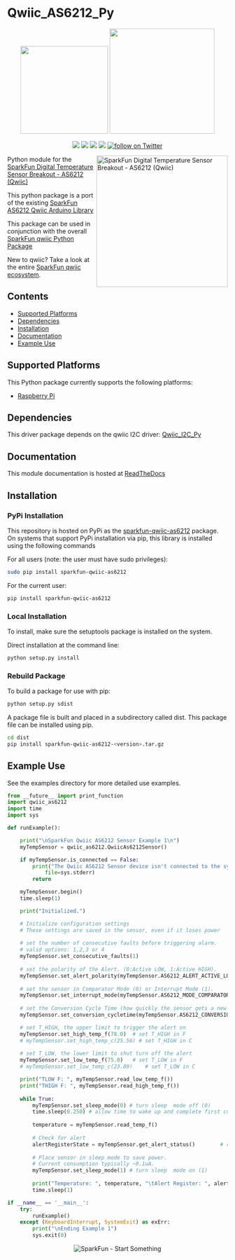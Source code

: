 Qwiic_AS6212_Py
===============

<p align="center">
   <img src="https://cdn.sparkfun.com/assets/custom_pages/2/7/2/qwiic-logo-registered.jpg"  width=200>  
   <img src="https://www.python.org/static/community_logos/python-logo-master-v3-TM.png"  width=240>   
</p>
<p align="center">
	<a href="https://pypi.org/project/sparkfun-qwiic-as6212/" alt="Package">
		<img src="https://img.shields.io/pypi/pyversions/sparkfun-qwiic-as6212.svg" /></a>
	<a href="https://github.com/sparkfun/Qwiic_AS6212_Py/issues" alt="Issues">
		<img src="https://img.shields.io/github/issues/sparkfun/Qwiic_AS6212_Py.svg" /></a>
	<a href="https://qwiic-as6212-py.readthedocs.io/en/latest/?" alt="Documentation">
		<img src="https://readthedocs.org/projects/qwiic-as6212-py/badge/?version=latest&style=flat" /></a>
	<a href="https://github.com/sparkfun/Qwiic_AS6212_Py/blob/master/LICENSE" alt="License">
		<img src="https://img.shields.io/badge/license-MIT-blue.svg" /></a>
	<a href="https://twitter.com/intent/follow?screen_name=sparkfun">
        	<img src="https://img.shields.io/twitter/follow/sparkfun.svg?style=social&logo=twitter"
           	 alt="follow on Twitter"></a>

</p>

<img src="https://cdn.sparkfun.com//assets/parts/1/7/9/7/0/18521-SparkFun_Digital_Temperature_Sensor_Breakout_-_AS6212__Qwiic_-01.jpg"  align="right" width=300 alt="SparkFun Digital Temperature Sensor Breakout - AS6212 (Qwiic)">

Python module for the [SparkFun Digital Temperature Sensor Breakout - AS6212 (Qwiic)](https://www.sparkfun.com/products/18521)

This python package is a port of the existing [SparkFun AS6212 Qwiic Arduino Library](https://github.com/sparkfun/SparkFun_AS6212_Qwiic_Arduino_Library)

This package can be used in conjunction with the overall [SparkFun qwiic Python Package](https://github.com/sparkfun/Qwiic_Py)

New to qwiic? Take a look at the entire [SparkFun qwiic ecosystem](https://www.sparkfun.com/qwiic).

## Contents

* [Supported Platforms](#supported-platforms)
* [Dependencies](#dependencies)
* [Installation](#installation)
* [Documentation](#documentation)
* [Example Use](#example-use)

Supported Platforms
--------------------
This Python package currently supports the following platforms:
* [Raspberry Pi](https://www.sparkfun.com/search/results?term=raspberry+pi)

Dependencies
--------------
This driver package depends on the qwiic I2C driver:
[Qwiic_I2C_Py](https://github.com/sparkfun/Qwiic_I2C_Py)

Documentation
-------------
This module documentation is hosted at [ReadTheDocs](https://qwiic-as6212-py.readthedocs.io/en/latest/?)

Installation
---------------
### PyPi Installation

This repository is hosted on PyPi as the [sparkfun-qwiic-as6212](https://pypi.org/project/sparkfun-qwiic-as6212/) package. On systems that support PyPi installation via pip, this library is installed using the following commands

For all users (note: the user must have sudo privileges):
```sh
sudo pip install sparkfun-qwiic-as6212
```
For the current user:

```sh
pip install sparkfun-qwiic-as6212
```

### Local Installation

To install, make sure the setuptools package is installed on the system.

Direct installation at the command line:
```sh
python setup.py install
```

### Rebuild Package

To build a package for use with pip:
```sh
python setup.py sdist
 ```
A package file is built and placed in a subdirectory called dist. This package file can be installed using pip.
```sh
cd dist
pip install sparkfun-qwiic-as6212-<version>.tar.gz
```

Example Use
 -------------
See the examples directory for more detailed use examples.

```python
from __future__ import print_function
import qwiic_as6212
import time
import sys

def runExample():

	print("\nSparkFun Qwiic AS6212 Sensor Example 1\n")
	myTempSensor = qwiic_as6212.QwiicAs6212Sensor()

	if myTempSensor.is_connected == False:
		print("The Qwiic AS6212 Sensor device isn't connected to the system. Please check your connection", \
			file=sys.stderr)
		return

	myTempSensor.begin()
	time.sleep(1)

	print("Initialized.")

	# Initialize configuration settings
	# These settings are saved in the sensor, even if it loses power
  
	# set the number of consecutive faults before triggering alarm.
	# valid options: 1,2,3 or 4
	myTempSensor.set_consecutive_faults(1)
  
	# set the polarity of the Alert. (0:Active LOW, 1:Active HIGH).
	myTempSensor.set_alert_polarity(myTempSensor.AS6212_ALERT_ACTIVE_LOW)
  
	# set the sensor in Comparator Mode (0) or Interrupt Mode (1).
	myTempSensor.set_interrupt_mode(myTempSensor.AS6212_MODE_COMPARATOR)
  
	# set the Conversion Cycle Time (how quickly the sensor gets a new reading)
	myTempSensor.set_conversion_cycletime(myTempSensor.AS6212_CONVERSION_CYCLE_TIME_250MS)

	# set T_HIGH, the upper limit to trigger the alert on
	myTempSensor.set_high_temp_f(78.0)  # set T_HIGH in F
	# myTempSensor.set_high_temp_c(25.56) # set T_HIGH in C
  
	# set T_LOW, the lower limit to shut turn off the alert
	myTempSensor.set_low_temp_f(75.0)	# set T_LOW in F
	# myTempSensor.set_low_temp_c(23.89)	# set T_LOW in C

	print("TLOW F: ", myTempSensor.read_low_temp_f())
	print("THIGH F: ", myTempSensor.read_high_temp_f())
		
	while True:
		myTempSensor.set_sleep_mode(0) # turn sleep  mode off (0)
		time.sleep(0.250) # allow time to wake up and complete first conversion
		
		temperature = myTempSensor.read_temp_f()
		
		# Check for alert
		alertRegisterState = myTempSensor.get_alert_status()		# read the Alert from register
		
		# Place sensor in sleep mode to save power.
		# Current consumption typically ~0.1uA.
		myTempSensor.set_sleep_mode(1) # turn sleep  mode on (1)
		
		print("Temperature: ", temperature, "\tAlert Register: ", alertRegisterState)
		time.sleep(1)

if __name__ == '__main__':
	try:
		runExample()
	except (KeyboardInterrupt, SystemExit) as exErr:
		print("\nEnding Example 1")
		sys.exit(0)
```
<p align="center">
<img src="https://cdn.sparkfun.com/assets/custom_pages/3/3/4/dark-logo-red-flame.png" alt="SparkFun - Start Something">
</p>

